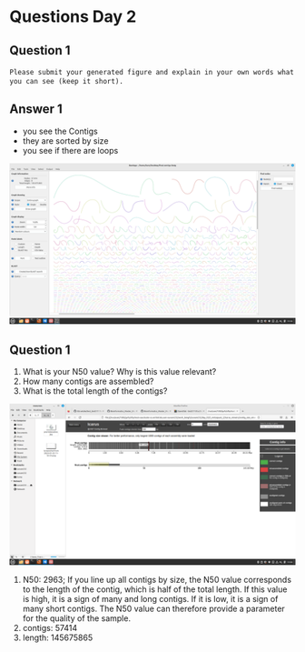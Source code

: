 # Questions Day 2

## Question 1

    Please submit your generated figure and explain in your own words what you can see (keep it short).
    
## Answer 1
- you see the Contigs
- they are sorted by size
- you see if there are loops

![Bandage](resources/Screenshot_01.png)


## Question 1

  1. What is your N50 value? Why is this value relevant?
  2. How many contigs are assembled?
  3. What is the total length of the contigs?

![Quast](resources/Screenshot_02.png)

1.  N50: 2963; If you line up all contigs by size, the N50 value corresponds to the length of the contig, which is half of the total length. If this value is high, it is a sign of many and long contigs. If it is low, it is a sign of many short contigs. The N50 value can therefore provide a parameter for the quality of the sample.
2.  contigs: 57414
3.  length: 145675865
